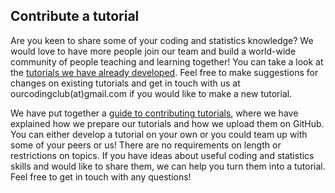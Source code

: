 ## Contribute a tutorial

Are you keen to share some of your coding and statistics knowledge? We would love to have more people join our team and build a world-wide community of people teaching and learning together! You can take a look at the [tutorials we have already developed](https://ourcodingclub.github.io/tutorials/). Feel free to make suggestions for changes on existing tutorials and get in touch with us at ourcodingclub(at)gmail.com if you would like to make a new tutorial.

We have put together a [guide to contributing tutorials](https://github.com/ourcodingclub/tutorials-in-progress/blob/master/Tutorial_publishing_guide.md), where we have explained how we prepare our tutorials and how we upload them on GitHub. You can either develop a tutorial on your own or you could team up with some of your peers or us! There are no requirements on length or restrictions on topics. If you have ideas about useful coding and statistics skills and would like to share them, we can help you turn them into a tutorial. Feel free to get in touch with any questions!
